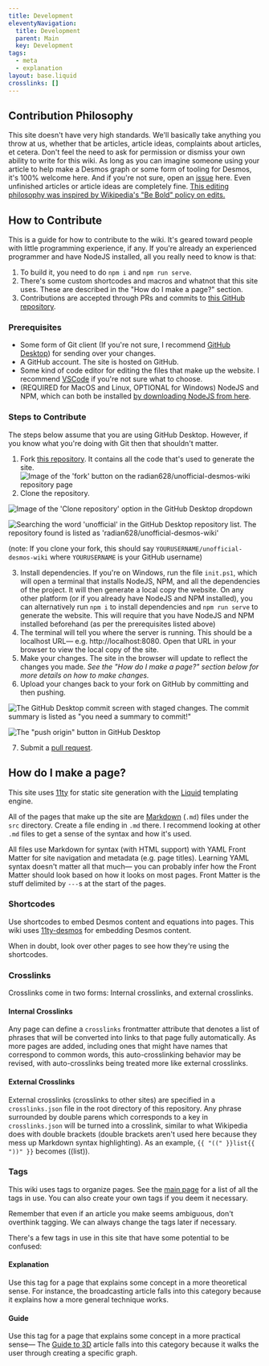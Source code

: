 ```yaml
---
title: Development
eleventyNavigation:
  title: Development
  parent: Main
  key: Development
tags:
  - meta
  - explanation
layout: base.liquid
crosslinks: []
---
```


## Contribution Philosophy

This site doesn't have very high standards. We'll basically take anything you throw at us, whether that be articles, article ideas, complaints about articles, et cetera. Don't feel the need to ask for permission or dismiss your own ability to write for this wiki. As long as you can imagine someone using your article to help make a Desmos graph or some form of tooling for Desmos, it's 100% welcome here. And if you're not sure, open an [issue](https://github.com/radian628/unofficial-desmos-wiki/issues) here. Even unfinished articles or article ideas are completely fine. [This editing philosophy was inspired by Wikipedia's "Be Bold" policy on edits.](https://en.wikipedia.org/wiki/Wikipedia:Be_bold)

## How to Contribute

This is a guide for how to contribute to the wiki. It's geared toward people with little programming experience, if any. If you're already an experienced programmer and have NodeJS installed, all you really need to know is that:

1. To build it, you need to do `npm i` and `npm run serve`.
2. There's some custom shortcodes and macros and whatnot that this site uses. These are described in the "How do I make a page?" section.
3. Contributions are accepted through PRs and commits to [this GitHub repository](https://github.com/radian628/unofficial-desmos-wiki).

### Prerequisites

- Some form of Git client (If you're not sure, I recommend [GitHub Desktop](https://desktop.github.com/)) for sending over your changes.
- A GitHub account. The site is hosted on GitHub.
- Some kind of code editor for editing the files that make up the website. I recommend [VSCode](https://code.visualstudio.com/) if you're not sure what to choose.
- (REQUIRED for MacOS and Linux, OPTIONAL for Windows) NodeJS and NPM, which can both be installed [by downloading NodeJS from here](https://nodejs.org/).

### Steps to Contribute

The steps below assume that you are using GitHub Desktop. However, if you know what you're doing with Git then that shouldn't matter.

1. Fork [this repository](https://github.com/radian628/unofficial-desmos-wiki). It contains all the code that's used to generate the site.
   ![Image of the 'fork' button on the radian628/unofficial-desmos-wiki repository page](../../img/meta/fork.png)
2. Clone the repository.

<div class="side-by-side">

![Image of the 'Clone repository' option in the GitHub Desktop dropdown](../../img/meta/clone1.png)

![Searching the word 'unofficial' in the GitHub Desktop repository list. The repository found is listed as 'radian628/unofficial-desmos-wiki'](../../img/meta/clone2.png)

</div>

(note: If you clone your fork, this should say `YOURUSERNAME/unofficial-desmos-wiki` where `YOURUSERNAME` is your GitHub username)

3. Install dependencies. If you're on Windows, run the file `init.ps1`, which will open a terminal that installs NodeJS, NPM, and all the dependencies of the project. It will then generate a local copy the website.
   On any other platform (or if you already have NodeJS and NPM installed), you can alternatively run `npm i` to install dependencies and `npm run serve` to generate the website. This will require that you have NodeJS and NPM installed beforehand (as per the prerequisites listed above)
4. The terminal will tell you where the server is running. This should be a localhost URL&mdash; e.g. http://localhost:8080. Open that URL in your browser to view the local copy of the site.
5. Make your changes. The site in the browser will update to reflect the changes you made. _See the "How do I make a page?" section below for more details on how to make changes._
6. Upload your changes back to your fork on GitHub by committing and then pushing.
<div class="side-by-side">

![The GitHub Desktop commit screen with staged changes. The commit summary is listed as "you need a summary to commit!"](../../img/meta/commit.png)

![The "push origin" button in GitHub Desktop](../../img/meta/push.png)

</div>

7. Submit a [pull request](https://docs.github.com/en/pull-requests/collaborating-with-pull-requests/proposing-changes-to-your-work-with-pull-requests/about-pull-requests).

## How do I make a page?

This site uses [11ty](https://11ty.dev/) for static site generation with the [Liquid](https://shopify.github.io/liquid/) templating engine.

All of the pages that make up the site are [Markdown](https://www.markdownguide.org/) (`.md`) files under the `src` directory. Create a file ending in `.md` there. I recommend looking at other `.md` files to get a sense of the syntax and how it's used.

All files use Markdown for syntax (with HTML support) with YAML Front Matter for site navigation and metadata (e.g. page titles). Learning YAML syntax doesn't matter all that much&mdash; you can probably infer how the Front Matter should look based on how it looks on most pages. Front Matter is the stuff delimited by `---`s at the start of the pages.

### Shortcodes

Use shortcodes to embed Desmos content and equations into pages. This wiki uses [11ty-desmos](https://github.com/radian628/11ty-desmos) for embedding Desmos content.

When in doubt, look over other pages to see how they're using the shortcodes.

### Crosslinks

Crosslinks come in two forms: Internal crosslinks, and external crosslinks.

#### Internal Crosslinks

Any page can define a `crosslinks` frontmatter attribute that denotes a list of phrases that will be converted into links to that page fully automatically. As more pages are added, including ones that might have names that correspond to common words, this auto-crosslinking behavior may be revised, with auto-crosslinks being treated more like external crosslinks.

#### External Crosslinks

External crosslinks (crosslinks to other sites) are specified in a `crosslinks.json` file in the root directory of this repository. Any phrase surrounded by double parens which corresponds to a key in `crosslinks.json` will be turned into a crosslink, similar to what Wikipedia does with double brackets (double brackets aren't used here because they mess up Markdown syntax highlighting). As an example, `{{ "((" }}list{{ "))" }}` becomes ((list)).

### Tags

This wiki uses tags to organize pages. See the [main page](/) for a list of all the tags in use. You can also create your own tags if you deem it necessary.

Remember that even if an article you make seems ambiguous, don't overthink tagging. We can always change the tags later if necessary.

There's a few tags in use in this site that have some potential to be confused:

#### Explanation

Use this tag for a page that explains some concept in a more theoretical sense. For instance, the broadcasting article falls into this category because it explains how a more general technique works.

#### Guide

Use this tag for a page that explains some concept in a more practical sense&mdash; The [Guide to 3D](../../3d/) article falls into this category because it walks the user through creating a specific graph.
